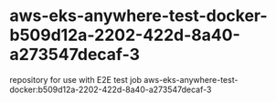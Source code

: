 # aws-eks-anywhere-test-docker-b509d12a-2202-422d-8a40-a273547decaf-3
repository for use with E2E test job aws-eks-anywhere-test-docker:b509d12a-2202-422d-8a40-a273547decaf-3

